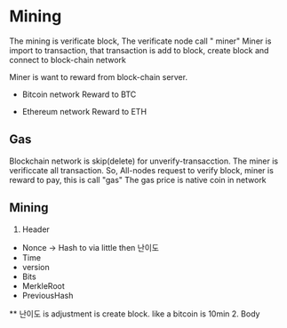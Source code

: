 # Mining

The mining is verificate block, The verificate node call " miner"
Miner is import to transaction, that transaction is add to block, create block and connect to block-chain network

Miner is want to reward from block-chain server.

- Bitcoin network
Reward to BTC

- Ethereum network
Reward to ETH


## Gas
Blockchain network is skip(delete) for unverify-transacction.
The miner is verificcate all transaction. So, All-nodes request to verify block, miner is reward to pay, this is call "gas"
The gas price is native coin in network


## Mining

1. Header 
- Nonce -> Hash to via little then 난이도 
- Time
- version
- Bits
- MerkleRoot
- PreviousHash

** 난이도 is adjustment is create block. like a bitcoin is 10min
2. Body
